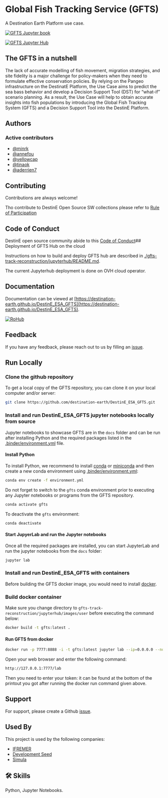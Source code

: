 # Global Fish Tracking Service (GFTS)

A Destination Earth Platform use case.


[![GFTS Jupyter book](https://github.com/destination-earth/DestinE_ESA_GFTS/actions/workflows/deploy.yml/badge.svg)](https://github.com/destination-earth/DestinE_ESA_GFTS/blob/main/.github/workflows/deploy.yml)

[![GFTS Jupyter Hub](https://github.com/destination-earth/DestinE_ESA_GFTS/actions/workflows/deploy-hub.yaml/badge.svg)](https://github.com/destination-earth/DestinE_ESA_GFTS/blob/main/.github/workflows/deploy-hub.yaml)

## The GFTS in a nutshell

The lack of accurate modelling of fish movement, migration strategies, and site fidelity is a major challenge for policy-makers when they need to formulate effective conservation policies.
By relying on the Pangeo infrastructure on the DestinatE Platform, the Use Case aims to predict the sea bass behavior and develop a Decision Support Tool (DST) for “what-if” scenario planning.
As a result, the Use Case will help to obtain accurate insights into fish populations by introducing the Global Fish Tracking System (GFTS) and a Decision Support Tool into the DestinE Platform.

## Authors

### Active contributors

- [@minrk](https://www.github.com/minrk)
- [@annefou](https://www.github.com/annefou)
- [@yellowcap](https://www.github.com/yellowcap)
- [@tinaok](https://www.github.com/tinaok)
- [@aderrien7](https://www.github.com/aderrien7)

## Contributing

Contributions are always welcome!

Tho contribute to DestinE Open Source SW collections please refer to [Rule of Participation](docs/rule_of_participation.md)

## Code of Conduct

DestinE open source community abide to this [Code of Conduct](docs/code_of_conduct.md)## Deployment of GFTS Hub on the cloud

Instructions on how to build and deploy GFTS hub are described in [./gfts-track-reconstruction/jupyterhub/README.md](https://github.com/destination-earth/DestinE_ESA_GFTS/blob/main/gfts-track-reconstruction/jupyterhub/README.md).

The current Jupyterhub deployment is done on OVH cloud operator.

## Documentation

Documentation can be viewed at [https://destination-earth.github.io/DestinE_ESA_GFTS](https://destination-earth.github.io/DestinE_ESA_GFTS).

<a href="https://w3id.org/ro-id/2edcfa66-0f59-42f4-aa29-1c5681466424"> <img alt="RoHub" src="https://img.shields.io/badge/RoHub-FAIR_Executable_Research_Object-2ea44f?logo=Open+Access&logoColor=blue"></a>

## Feedback

If you have any feedback, please reach out to us by filling an [issue](https://github.com/destination-earth/DestinE_ESA_GFTS/issues/new).

## Run Locally

### Clone the github repository

To get a local copy of the GFTS repository, you can clone it on your local computer and/or server:

```bash
git clone https://github.com/destination-earth/DestinE_ESA_GFTS.git
```

### Install and run DestinE_ESA_GFTS jupyter notebooks locally from source

Jupyter notebooks to showcase GFTS are in the `docs` folder and can be run after installing Python and the required packages listed in the [.binder/environment.yml](https://raw.githubusercontent.com/annefou/DestinE_ESA_GFTS/main/.binder/environment.yml) file.

#### Install Python

To install Python, we recommend to install [conda](https://conda.io/projects/conda/en/latest/index.html) or [miniconda](https://docs.anaconda.com/free/miniconda/) and then create a new conda environment using [.binder/environment.yml](https://raw.githubusercontent.com/annefou/DestinE_ESA_GFTS/main/.binder/environment.yml):

```bash
conda env create -f environment.yml
```

Do not forget to switch to the `gfts` conda environment prior to executing any Jupyter notebooks or programs from the GFTS repository.

```bash
conda activate gfts
```

To deactivate the `gfts` environment:

```bash
conda deactivate
```

#### Start JupyerLab and run the Jupyter notebooks

Once all the required packages are installed, you can start JupyterLab and run the jupyter notebooks from the `docs` folder:

```bash
jupyter lab
```

### Install and run DestinE_ESA_GFTS with containers

Before building the GFTS docker image, you would need to install [docker](https://docs.docker.com/engine/install/).

### Build docker container

Make sure you change directory to `gfts-track-reconstruction/jupyterhub/images/user` before executing the command below:

```bash
docker build -t gfts:latest .
```

#### Run GFTS from docker

```bash
docker run -p 7777:8888 -i -t gfts:latest jupyter lab --ip=0.0.0.0 --no-browser
```

Open your web browser and enter the following command:

```bash
http://127.0.0.1:7777/lab
```

Then you need to enter your token: it can be found at the bottom of the printout you got after running the docker run command given above.

## Support

For support, please create a Github [issue](https://github.com/destination-earth/DestinE_ESA_GFTS/issues/new).

## Used By

This project is used by the following companies:

- [IFREMER](https://www.ifremer.fr)
- [Development Seed](http://developmentseed.org)
- [Simula](http://simula.no)

## 🛠 Skills

Python, Jupyter Notebooks.
